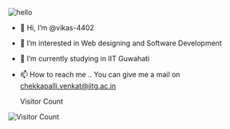 
![hello](https://user-images.githubusercontent.com/68778119/119812585-eb65ef80-bf05-11eb-8ff9-df5de78dd6dc.jpg)

- 👋 Hi, I’m @vikas-4402
- 👀 I’m interested in Web designing and Software Development
- 🌱 I’m currently studying in IIT Guwahati 
- 📫 How to reach me .. You can give me a mail on chekkapalli.venkat@iitg.ac.in


     Visitor Count 
     
 ![Visitor Count](https://profile-counter.glitch.me/{vikas-4402}/count.svg)

<!---
vikas-4402/vikas-4402 is a ✨ special ✨ repository because its `README.md` (this file) appears on your GitHub profile.
You can click the Preview link to take a look at your changes.
--->
